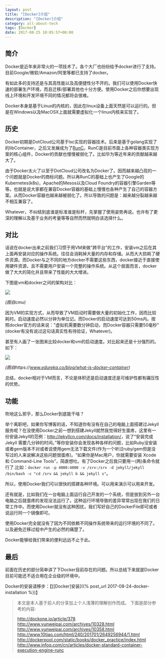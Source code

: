 ```yaml
---
layout: post
title: "[Docker]介绍"
description: "[Docker]介绍"
category: all-about-tech
tags: [Docker]
date: 2017-08-25 10:05:57+00:00
---
```


## 简介

Docker是近年来非常火的一项技术了。各个大厂也纷纷给予docker进行了支持。目前Google/微软/Amazon/阿里等都已支持了docker。

有如此多的支持还是与其高性能以及高便捷性分不开的。我们可以使用Docker快速的部署生产环境，而且迁移/部署其他也十分方便。使用Docker之后你想要出现线上环境和开发环境不同的情况都将会很难。

Docker本身是基于Linux的内核的，因此在linux设备上面天然是可以运行的。但是在Windows以及MacOSX上面就需要虚拟化一个linux内核来实现了。

## 历史

Docker初期是DotCloud公司基于lxc实现的容器技术。后来是基于golang实现了的libContainer，之后又发展成为了[RunC](https://github.com/opencontainers/runc)。RunC是目前市面上各种容器类实现方案的核心组件，Docker的贡献也慢慢被弱化了。比如华为等近年来的贡献越来越大了。

由于Docker太火了以至于DotCloud公司改名为Docker了。因而越来越凸现的一个问题就是Docker的商标问题。所以再RunC的基础上也产生了Google的Kubernetes(k8s)，Apache的Mesos以及Cloud Foundry的容器引擎Garden等等。也就是说大家都在兼容Docker容器的基础上慢慢也各种产生了自己的容器方案。从而Docker容器也越来越被弱化了。所以导致的问题是：越来越分裂越来越不相互兼容了。

Whatever，不纠结到底谁是标准谁是标杆，先掌握了使用姿势再说。也许有了更深的理解以及基于业务的考量等等自然而然就明白该选择什么。

## 对比

话说在docker出来之前我们习惯于用VM来做"跨平台"的工作，安装vm之后在其上面再安装对应的操作系统。往往会消耗掉大量的内存和存储。从而大大损耗了硬件资源。而Docker与之不同的地方docker不需要这些东西，docker接近于直接使用硬件资源，且不需要用户安装一个完整的操作系统。从这个层面而言，docker做了大大的简化并且带来了性能的大大增进。

下图是vm和docker之间的架构对比：

![](https://insights.sei.cmu.edu/assets/content/VM-Diagram.png)

*(图自cmu)*

因为VM的实现方式，从而导致了VM启动时需要做大量的初始化工作，因而比较耗时。启动速度必然以分钟为单位记。而Docker的启动速度可达到50ms内。按照docker官方的话来说："虚拟机需要数分钟启动，而Docker容器只需要50毫秒"(docker有没有说过这句话真实性有待验证，Whatever)。

甚至有人画了一张图来比较docker和vm的启动速度。对比起来还是十分强烈的。如下：

![](https://cdn.edureka.co/blog/wp-content/uploads/2016/10/VM-vs-Docker-What-is-Docker-Container-Edureka-1.png)

*(图自https://www.edureka.co/blog/what-is-docker-container)*

总结，docker相对于VM而言，不论是体积还是启动速度还是可维护性都有碾压性的优势。

## 功能

吹地这么邪乎，那么Docker到底能干啥？

举个离职吧，如果你写博客的话，不知道你有没有在自己的电脑上面搭建过Jekyll服务呢？在没使用Docker之前一想到搭建Jekyll就然我觉得好生蛋疼，这里有一份安装Jekyll的范例：<http://jekyllcn.com/docs/installation/>，说了“安装完成 Jekyll 需要几分钟的时间。”等你安装你会发现各种各样的问题，比如Ruby没安装或者gem版本不对或者说使用gem无法下载文件(作为一个听过ruby/gem但是没写过的人来说解决这些问题很蛋疼)。“如果你是Mac用户，你就需要安装 Xcode 和 Command-Line Tools”，简直想吐。有了Docker之后我只要用一(两)条命令就行了.比如：`docker run -p 4000:4000 -v /srv:/srv -d jekyll/jekyll /bin/bash -c "cd /srv && jekyll b && jekyll s"`。

所以，使用Docker我们可以很快的搭建各种环境。可以用来演示可以用来开发。

还有就是，比如我们在一台电脑上面运行自己开发的一个系统，但是放到另外一台电脑之后就蛋疼的发现没法运行了。这种运行环境导致的差异常常出现在我们的日常工作中。而使用Docker就没有这种困扰，我们写好自己的DockerFile即可或者说运行同一个镜像即可。

使用Docker完全就没有了因为不同依赖不同操作系统带来的运行环境的不同了。以及避免迁移过程中产生的必然的痛楚了。

Docker能够给我们带来的便利远远不止于此。

## 最后

前面在历史的部分简单讲了下Docker目前存在的问题。所以总结下来就是Docker目前可能还不适合用在企业级的环境中。

Docker的安装请移步：【[[Docker]安装]({% post_url 2017-08-24-docker-installation %})】

> 本文是本人基于前人的分享加上个人浅薄的理解创作而成。
> 下面是部分参考的内容:
>
> <http://dockone.io/article/378>
> <http://www.yunweipai.com/archives/10328.html>
> <http://www.yunweipai.com/archives/10358.html>
> <http://www.10tiao.com/html/240/201701/2649256944/1.html>
> <http://dockerpool.com/static/books/docker_practice/index.html>
> <http://www.infoq.com/cn/articles/docker-standard-container-execution-engine-runc>